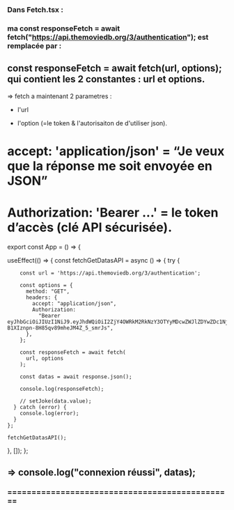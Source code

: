 ### Dans Fetch.tsx :

### ma const responseFetch = await fetch("https://api.themoviedb.org/3/authentication"); est remplacée par :
## const responseFetch = await fetch(url, options); qui contient les 2 constantes : url et options.
=> fetch a maintenant 2 parametres : 
- l'url 
+ l'option (=le token & l'autorisaiton de d'utiliser json).

#  accept: 'application/json'   =  “Je veux que la réponse me soit envoyée en JSON”
# Authorization: 'Bearer ...'   = le token d’accès (clé API sécurisée).

export const App = () => {

  useEffect(() => {
    const fetchGetDatasAPI = async () => {
      try {


        const url = 'https://api.themoviedb.org/3/authentication';

        const options = {
          method: "GET",
          headers: {
            accept: "application/json",
            Authorization:
              "Bearer eyJhbGciOiJIUzI1NiJ9.eyJhdWQiOiI2ZjY4OWRkM2RkNzY3OTYyMDcwZWJlZDYwZDc1NjllMCIsIm5iZiI6MTc1ODU0NDQzOC40NDksInN1YiI6IjY4ZDE0MjM2NGI2YjAzYWU2YmZlOWE1YyIsInNjb3BlcyI6WyJhcGlfcmVhZCJdLCJ2ZXJzaW9uIjoxfQ.2u0vvBwC2Z-B1XIznpn-8H85qv89mheJM4Z_5_smrJs",
          },
        };

        const responseFetch = await fetch(
          url, options
        );

        const datas = await response.json();

        console.log(responseFetch);

        // setJoke(data.value);
      } catch (error) {
        console.log(error);
      }
    };

    fetchGetDatasAPI();
  }, []);
};


## => console.log("connexion réussi", datas); 


  ### ===============================================


